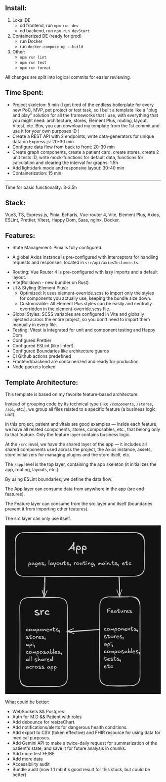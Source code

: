 ## Install:

1) Lokal DE
	- cd frontend, run `npm run dev`
	- cd backend, run `npm run devStart`
2) Containerized DE (ready for prod)
	- run Docker
	- run `docker-compose up --build`
3) Other:
	- `npm run lint`
	- `npm run test`
	- `npm run format`

All changes are split into logical commits for easier reviewing.

## Time Spent:

- Project skeleton: 5 min (I got tired of the endless boilerplate for every new PoC, MVP, pet project or test task, so I built a template like a "plug and play" solution for all the frameworks that I use, with everything that you might need: architecture, stores, Element Plus, routing, layout, Vitest, etc. Btw, you can download my template from the 1st commit and use it for your own purposes :D )
- Create a REST API with 2 endpoints, write data-generators for unique data on Express.js: 20-30 min
- Configure data flow from back to front: 20-30 min
- Create graph components, create a patient card, create stores, create 2 unit tests :D, write mock-functions for default data, functions for calculation and clearing the interval for graphs: 1.5h
- Add light/dark mode and responsive layout: 30-40 min
- Containerization: 15 min 
---
Time for basic functionality: 3-3.5h

## Stack:

Vue3, TS, Express.js, Pinia, Echarts, Vue-router 4, Vite, Element Plus, Axios, ESLint, Prettier, Vitest, Happy Dom, Saas, nginx, Docker.


## Features:

* State Management: Pinia is fully configured.
- A global Axios instance is pre-configured with interceptors for handling requests and responses, located in `src/api/axiosInstance.ts`.
* Routing: Vue Router 4 is pre-configured with lazy imports and a default layout.
* Vite(Rolldown - new bundler on Rust)
* UI & Styling (Element Plus):
    * Optimized: It uses element-override.scss to import only the styles for components you actually use, keeping the bundle size down.
    * Customizable: All Element Plus styles can be easily and centrally overridden in the element-override.scss file.
* Global Styles: SCSS variables are configured in Vite and globally injected across the entire project, so you don't need to import them manually in every file.
* Testing: Vitest is integrated for unit and component testing and Happy Dom 
* Configured Prettier
* Configured ESLint (like linter!)
* Configured Boundaries like architecture guards
* CI Github actions predefined
* Frontend/backend are containerized  and ready for production 
* Node packets locked


## Template Architecture:

This template is based on my favorite feature-based architecture.

Instead of grouping code by its technical type (like `/components`, `/stores`, `/api`, etc.), we group all files related to a specific feature (a business logic unit).

In this project, patient and vitals are good examples — inside each feature, we have all related components, stores, composables, etc., that belong only to that feature. Only the feature layer contains business logic.

At the `/src` level, we have the shared layer of the app — it includes all shared components used across the project, the Axios instance, assets, store initializers for managing plugins and the store itself, etc.

The `/app` level is the top layer, containing the app skeleton (it initializes the app, routing, layouts, etc.).

By using ESLint boundaries, we define the data flow:

The App layer can consume data from anywhere in the app (src and features).

The Feature layer can consume from the src layer and itself (boundaries prevent it from importing other features).

The src layer can only use itself.

![Data Flow Diagram](frontend/src/assets/data-flow.webp)


What could be better:
- WebSockets && Postgres
- Auth for M.D && Patient with roles
- Add debounce for resizeChart.
- Add notifications/alerts for dangerous health conditions.
- Add export to CSV (token effective) and FHIR resource for using data for medical purposes.
- Add Gemini API to make a twice-daily request for summarization of the patient's state, and save it for future analysis in chunks.
- Add more test FE/BE
- Add more data
- Accessibility audit 
- Bundle audit (now 1.1 mb it's good result for this stuck, but could be better)

